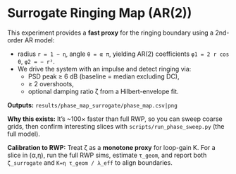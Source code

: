 # Surrogate Ringing Map (AR(2))

This experiment provides a **fast proxy** for the ringing boundary using a 2nd-order AR model:
- radius `r = 1 − η`, angle `θ = α π`, yielding AR(2) coefficients `φ1 = 2 r cos θ`, `φ2 = − r²`.
- We drive the system with an impulse and detect ringing via:
  - PSD peak ≥ 6 dB (baseline = median excluding DC),
  - ≥ 2 overshoots,
  - optional damping ratio ζ from a Hilbert-envelope fit.

**Outputs:** `results/phase_map_surrogate/phase_map.csv|png`

**Why this exists:** It’s ~100× faster than full RWP, so you can sweep coarse grids, then confirm interesting slices with `scripts/run_phase_sweep.py` (the full model).

**Calibration to RWP:** Treat ζ as a **monotone proxy** for loop-gain K. For a slice in (α,η), run the full RWP sims, estimate `τ_geom`, and report both `ζ_surrogate` and `K=η τ_geom / λ_eff` to align boundaries.
